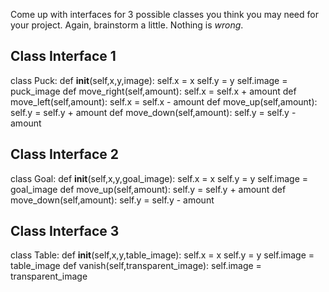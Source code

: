 Come up with interfaces for 3 possible classes you think you may need for your project. Again, brainstorm a little. Nothing is *wrong*.

## Class Interface 1

class Puck:
  def __init__(self,x,y,image):
    self.x = x
    self.y = y
    self.image = puck_image
  def move_right(self,amount):
    self.x = self.x + amount
  def move_left(self,amount):
    self.x = self.x - amount
  def move_up(self,amount):
    self.y = self.y + amount
  def move_down(self,amount):
    self.y = self.y - amount

## Class Interface 2

class Goal:
  def __init__(self,x,y,goal_image):
    self.x = x
    self.y = y
    self.image = goal_image
  def move_up(self,amount):
    self.y = self.y + amount
  def move_down(self,amount):
    self.y = self.y - amount

## Class Interface 3

class Table:
  def __init__(self,x,y,table_image):
    self.x = x
    self.y = y
    self.image = table_image
  def vanish(self,transparent_image):
    self.image = transparent_image
  
